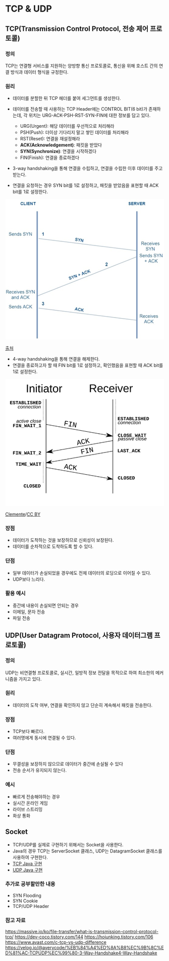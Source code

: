 # TCP & UDP
## TCP(Transmission Control Protocol, 전송 제어 프로토콜)
### 정의
TCP는 연결형 서비스를 지원하는 양방향 통신 프로토콜로, 통신을 위해 호스트 간의 연결 방식과 데이터 형식을 규정한다. 

### 원리
- 데이터를 분할한 뒤 TCP 헤더를 붙여 세그먼트를 생성한다.
- 데이터를 전송할 때 사용하는 TCP Header에는 CONTROL BIT(6 bit)가 존재하는데, 각 위치는 URG-ACK-PSH-RST-SYN-FIN에 대한 정보를 담고 있다.
  - URG(Urgent): 해당 데이터를 우선적으로 처리해라
  - PSH(Push): 더이상 기다리지 말고 쌓인 데이터를 처리해라
  - RST(Reset): 연결을 재설정해라
  - **ACK(Acknowledgement)**: 패킷을 받았다
  - **SYN(Synchronize)**: 연결을 시작하겠다
  - FIN(Finish): 연결을 종료하겠다

- 3-way handshaking을 통해 연결을 수립하고, 연결을 수립한 이후 데이터를 주고받는다.
- 연결을 요청하는 경우 SYN bit를 1로 설정하고, 패킷을 받았음을 표현할 때 ACK bit를 1로 설정한다.
  
![img](./img/3-way-handshake.jpg)

[출처](https://workat.tech/core-cs/tutorial/tcp-three-way-handshake-in-computer-networks-yoo7331910lh)
- 4-way handshaking을 통해 연결을 해제한다.
- 연결을 종료하고자 할 때 FIN bit를 1로 설정하고, 확인했음을 표현할 때 ACK bit를 1로 설정한다.
  
![img](./img/4-way-handshake.svg)

[Clemente](https://secure.wikimedia.org/wikipedia/commons/wiki/File:Fin_de_conexi%C3%B3n_TCP.svg)/[CC BY](https://commons.wikimedia.org/w/index.php?curid=15294601)

### 장점
- 데이터가 도착하는 것을 보장하므로 신뢰성이 보장된다.
- 데이터를 순차적으로 도착하도록 할 수 있다.

### 단점
- 일부 데이터가 손실되었을 경우에도 전체 데이터의 로딩으로 이어질 수 있다.
- UDP보다 느리다.
  
### 활용 예시
- 중간에 내용이 손실되면 안되는 경우
- 이메일, 문자 전송
- 파일 전송

## UDP(User Datagram Protocol, 사용자 데이터그램 프로토콜)
### 정의
UDP는 비연결형 프로토콜로, 실시간, 일방적 정보 전달을 목적으로 하여 최소한의 메커니즘을 가지고 있다.

### 원리
- 데이터의 도착 여부, 연결을 확인하지 않고 단순히 계속해서 패킷을 전송한다.

### 장점
- TCP보다 빠르다.
- 여러명에게 동시에 연결될 수 있다.

### 단점
- 무결성을 보장하지 않으므로 데이터가 중간에 손실될 수 있다
- 전송 순서가 유지되지 않는다.

### 예시
- 빠르게 전송해야하는 경우
- 실시간 온라인 게임
- 라이브 스트리밍
- 화상 통화

## Socket
- TCP/UDP를 실제로 구현하기 위해서는 Socket을 사용한다.
- Java의 경우 TCP는 ServerSocket 클래스, UDP는 DatagramSocket 클래스를 사용하여 구현한다.
- [TCP Java 구현](https://woolbro.tistory.com/29)
- [UDP Java 구현](https://woolbro.tistory.com/30)


### 추가로 공부할만한 내용
- SYN Flooding
- SYN Cookie
- TCP/UDP Header

### 참고 자료
https://massive.io/ko/file-transfer/what-is-transmission-control-protocol-tcp/
https://dev-coco.tistory.com/144
https://hojunking.tistory.com/106
https://www.avast.com/c-tcp-vs-udp-difference
https://velog.io/@averycode/%EB%84%A4%ED%8A%B8%EC%9B%8C%ED%81%AC-TCPUDP%EC%99%80-3-Way-Handshake4-Way-Handshake
